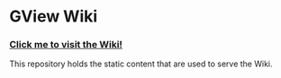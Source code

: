 # GView Wiki
<h3> <a href="https://github.com/phac-nml/gview/wiki">Click me to visit the Wiki!</a> </h3>

This repository holds the static content that are used to serve the Wiki.
